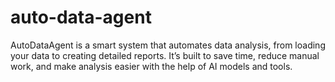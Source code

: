 # auto-data-agent
AutoDataAgent is a smart system that automates data analysis, from loading your data to creating detailed reports. It’s built to save time, reduce manual work, and make analysis easier with the help of AI models and tools.
